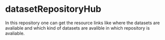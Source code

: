 # datasetRepositoryHub
In this repository one can get the resource links like where the datasets are avaliable and which kind of datasets are avalible in which repository is avaliable. 
